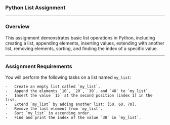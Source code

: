 ### Python List Assignment

---

### Overview

This assignment demonstrates basic list operations in Python, including creating a list, appending elements, inserting values, extending with another list, removing elements, sorting, and finding the index of a specific value.

---

### Assignment Requirements
You will perform the following tasks on a list named `my_list`:

	-	Create an empty list called `my_list`.
	-	Append the elements `10`, `20`, `30`, and `40` to `my_list`.
	-	Insert the value `15` at the second position (index 1) in the list.
	-	Extend `my_list` by adding another list: [50, 60, 70].
	-	Remove the last element from `my_list`.
	-	Sort `my_list` in ascending order.
	-	Find and print the index of the value `30` in `my_list`.